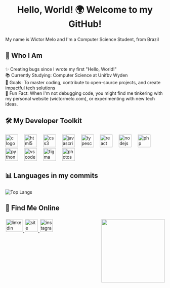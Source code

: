 <h1 align="center">Hello, World! 🌍 Welcome to my GitHub!</h1>

###

<p align="left">My name is Wictor Melo and I'm a Computer Science Student, from Brazil</p>

###

<h2 align="left">🎯 Who I Am</h2>

###

<p align="left">✨ Creating bugs since I wrote my first "Hello, World!"<br>📚 Currently Studying: Computer Science at Unifbv Wyden<br>🎯 Goals: To master coding, contribute to open-source projects, and create impactful tech solutions<br>🎲 Fun Fact: When I'm not debugging code, you might find me tinkering with my personal website (wictormelo.com), or experimenting with new tech ideas.</p>

###

<h2 align="left">🛠️ My Developer Toolkit</h2>

###

<div align="left"> 
  <img src="https://cdn.jsdelivr.net/gh/devicons/devicon/icons/c/c-plain.svg" height="40" alt="c logo" /> 
  <img width="12" /> 
  <img src="https://cdn.jsdelivr.net/gh/devicons/devicon/icons/html5/html5-plain-wordmark.svg" height="40" alt="html5 logo" /> 
  <img width="12" /> 
  <img src="https://cdn.jsdelivr.net/gh/devicons/devicon/icons/css3/css3-plain-wordmark.svg" height="40" alt="css3 logo" /> 
  <img width="12" /> 
  <img src="https://cdn.jsdelivr.net/gh/devicons/devicon/icons/javascript/javascript-plain.svg" height="40" alt="javascript logo" /> 
  <img width="12" /> 
  <img src="https://cdn.jsdelivr.net/gh/devicons/devicon/icons/typescript/typescript-plain.svg" height="40" alt="typescript logo" /> 
  <img width="12" /> 
  <img src="https://cdn.jsdelivr.net/gh/devicons/devicon/icons/react/react-original-wordmark.svg" height="40" alt="react logo" /> 
  <img width="12" /> 
  <img src="https://cdn.jsdelivr.net/gh/devicons/devicon/icons/nodejs/nodejs-original.svg" height="40" alt="nodejs logo" />
  <img width="12" /> 
  <img src="https://cdn.jsdelivr.net/gh/devicons/devicon/icons/php/php-plain.svg" height="40" alt="php logo" /> 
  <img width="12" /> 
  <img src="https://cdn.jsdelivr.net/gh/devicons/devicon/icons/python/python-original.svg" height="40" alt="python logo" /> 
  <img width="12" /> 
  <img src="https://cdn.jsdelivr.net/gh/devicons/devicon/icons/vscode/vscode-original.svg" height="40" alt="vscode logo" /> 
  <img width="12" /> 
  <img src="https://cdn.jsdelivr.net/gh/devicons/devicon/icons/figma/figma-original.svg" height="40" alt="figma logo" /> 
  <img width="12" /> 
  <img src="https://cdn.jsdelivr.net/gh/devicons/devicon/icons/photoshop/photoshop-plain.svg" height="40" alt="photoshop logo" /> 
</div>

###

<h2 align="left">📊 Languages in my commits</h2>

###

![Top Langs](https://github-readme-stats.vercel.app/api/top-langs/?username=wictor0&layout=compact)

###

<h2 align="left">🤝 Find Me Online</h2>

###

<img align="right" height="200" src="https://media.tenor.com/oyfJ-A_D9LcAAAAM/turma-do-cocoric%C3%B3-julio-cocoric%C3%B3.gif" />

###

<div align="left"> <a href="https://www.linkedin.com/in/wictormelo/" target="_blank"> <img src="https://cdn.jsdelivr.net/gh/devicons/devicon@latest/icons/linkedin/linkedin-original.svg" width="52" height="40" hspace="2" alt="linkedin logo" /> </a> <a href="https://www.wictormelo.com/" target="_blank"> <img src="https://github.com/user-attachments/assets/8396963d-c6b6-4870-af1a-ae6ff8f99b20" height="40" hspace="2" alt="site logo" /> </a> <a href="https://www.instagram.com/wictormannuel/" target="_blank"> <img src="https://cdn-icons-png.flaticon.com/512/174/174855.png" height="40" hspace="2" alt="instagram logo" /> </a> </div>
